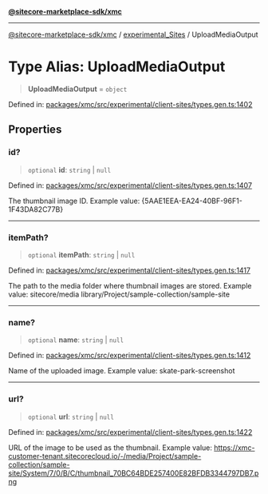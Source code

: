[**@sitecore-marketplace-sdk/xmc**](../../../../README.md)

***

[@sitecore-marketplace-sdk/xmc](../../../../README.md) / [experimental\_Sites](../README.md) / UploadMediaOutput

# Type Alias: UploadMediaOutput

> **UploadMediaOutput** = `object`

Defined in: [packages/xmc/src/experimental/client-sites/types.gen.ts:1402](https://github.com/Sitecore/marketplace-sdk/blob/main/packages/xmc/src/experimental/client-sites/types.gen.ts#L1402)

## Properties

### id?

> `optional` **id**: `string` \| `null`

Defined in: [packages/xmc/src/experimental/client-sites/types.gen.ts:1407](https://github.com/Sitecore/marketplace-sdk/blob/main/packages/xmc/src/experimental/client-sites/types.gen.ts#L1407)

The thumbnail image ID.
Example value: {5AAE1EEA-EA24-40BF-96F1-1F43DA82C77B}

***

### itemPath?

> `optional` **itemPath**: `string` \| `null`

Defined in: [packages/xmc/src/experimental/client-sites/types.gen.ts:1417](https://github.com/Sitecore/marketplace-sdk/blob/main/packages/xmc/src/experimental/client-sites/types.gen.ts#L1417)

The path to the media folder where thumbnail images are stored.
Example value: sitecore/media library/Project/sample-collection/sample-site

***

### name?

> `optional` **name**: `string` \| `null`

Defined in: [packages/xmc/src/experimental/client-sites/types.gen.ts:1412](https://github.com/Sitecore/marketplace-sdk/blob/main/packages/xmc/src/experimental/client-sites/types.gen.ts#L1412)

Name of the uploaded image.
Example value: skate-park-screenshot

***

### url?

> `optional` **url**: `string` \| `null`

Defined in: [packages/xmc/src/experimental/client-sites/types.gen.ts:1422](https://github.com/Sitecore/marketplace-sdk/blob/main/packages/xmc/src/experimental/client-sites/types.gen.ts#L1422)

URL of the image to be used as the thumbnail.
Example value: https://xmc-customer-tenant.sitecorecloud.io/-/media/Project/sample-collection/sample-site/System/7/0/B/C/thumbnail_70BC64BDE257400E82BFDB3344797DB7.png
